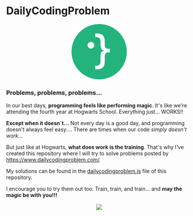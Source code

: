 # DailyCodingProblem
<div align="center">

<img src="./assets/icon-round.png" alt="imagen" width="150" height="150" />

</div>

### Problems, problems, problems...

In our best days, **programming feels like performing magic**. It's like we're attending the fourth year at Hogwarts School. Everything just... WORKS!!

**Except when it doesn´t...** Not every day is a good day, and programming doesn't always feel easy.... There are times when our code *simply doesn't work...* 

But just like at Hogwarts, **what does work is the training**. That's why I've created this repository where I will try to solve problems posted by https://www.dailycodingproblem.com/

My solutions can be found in the [dailycodingproblem.js](./dailycodingproblem.js) file of this repository.

I encourage you to try them out too. Train, train, and train... and **may the magic be with you!!!**

<div align="center">
<img src="https://media.giphy.com/media/BJmTtZL4hova8/giphy.gif" align="center">
</div>